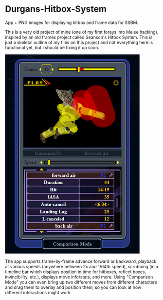 # Durgans-Hitbox-System
 App + PNG images for displaying hitbox and frame data for SSBM.

This is a very old project of mine (one of my first forays into Melee hacking), inspired by an old frames project called Seanson's Hitbox System. This is just a skeletal outline of my files on this project and not everything here is functional yet, but I should be fixing it up soon.

![Demo Image](/Parts%20Bin/demo.png)

The app supports frame-by-frame advance forward or backward, playback at various speeds (anywhere between 2x and 1/64th speed), scrubbing (in a timeline bar which displays position in time for hitboxes, reflect boxes, invincibility, etc.), displays move info/stats, and more. Using "Comparison Mode" you can even bring up two different moves from different characters and drag them to overlay and position them, so you can look at how different interactions might work.
